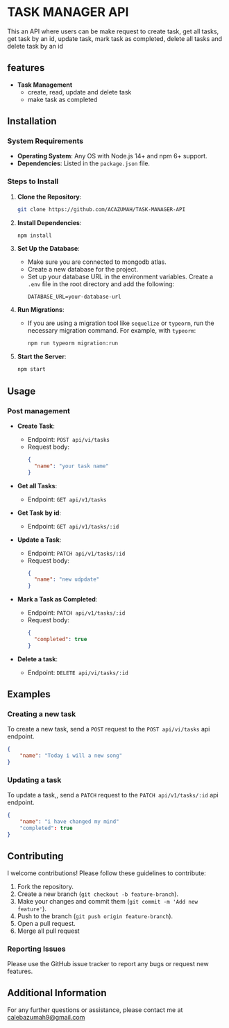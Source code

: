 # TASK MANAGER API

This an API where users can be make request to create task, get all tasks, get task by an id, update task, mark task as completed, delete all tasks and delete task by an id

## features
- **Task Management**
  - create, read, update and delete task
  - make task as completed

## Installation

### System Requirements
- **Operating System**: Any OS with Node.js 14+ and npm 6+ support.
- **Dependencies**: Listed in the `package.json` file.

### Steps to Install
1. **Clone the Repository**:
   ```bash
   git clone https://github.com/ACAZUMAH/TASK-MANAGER-API


2. **Install Dependencies**:
   ```bash
   npm install
   ```


3. **Set Up the Database**:
   - Make sure you are connected to mongodb atlas.
   - Create a new database for the project.
   - Set up your database URL in the environment variables. Create a `.env` file in the root directory and add the following:
     ```
     DATABASE_URL=your-database-url
     ```


4. **Run Migrations**:
   - If you are using a migration tool like `sequelize` or `typeorm`, run the necessary migration command. For example, with `typeorm`:
     ```bash
     npm run typeorm migration:run
     ```


6. **Start the Server**:
   ```bash
   npm start
   ```

## Usage

### Post management
  - **Create Task**:
    - Endpoint: `POST api/vi/tasks`
    - Request body: 
      ```json
      {
        "name": "your task name"
      }
      ```


  - **Get all Tasks**:
    - Endpoint: `GET api/v1/tasks`

  - **Get Task by id**:
    - Endpoint: `GET api/v1/tasks/:id`

  - **Update a Task**:
    - Endpoint: `PATCH api/v1/tasks/:id`
    - Request body:
      ```json
      {
        "name": "new udpdate"
      }
      ```

  - **Mark a Task as Completed**:
    - Endpoint: `PATCH api/v1/tasks/:id`
    - Request body:
      ```json
      {
        "completed": true
      }
      ```
    
  - **Delete a task**:
    - Endpoint: `DELETE api/vi/tasks/:id`

## Examples

### Creating a new task
To create a new task, send a `POST` request to  the `POST api/vi/tasks` api endpoint.
```json
{
    "name": "Today i will a new song"
}
```

### Updating a task
To update a task,, send a `PATCH` request to the `PATCH api/v1/tasks/:id` api endpoint.
```json
{
    "name": "i have changed my mind"
    "completed": true
}
```

## Contributing

I welcome contributions! Please follow these guidelines to contribute:
1. Fork the repository.
2. Create a new branch (`git checkout -b feature-branch`).
3. Make your changes and commit them (`git commit -m 'Add new feature'`).
4. Push to the branch (`git push origin feature-branch`).
5. Open a pull request.
6. Merge all pull request

### Reporting Issues
Please use the GitHub issue tracker to report any bugs or request new features.

## Additional Information

For any further questions or assistance, please contact me at calebazumah9@gmail.com